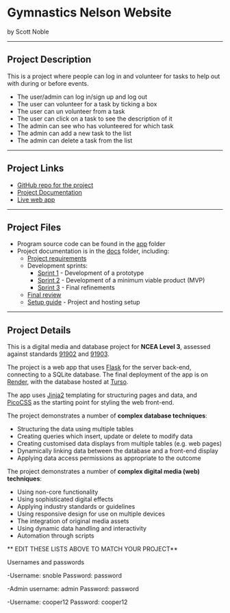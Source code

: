# Gymnastics Nelson Website

by Scott Noble


---

## Project Description

This is a project where people can log in and volunteer for tasks to help out with during or before events.


- The user/admin can log in/sign up and log out
- The user can volunteer for a task by ticking a box
- The user can un volunteer from a task
- The user can click on a task to see the description of it
- The admin can see who has volunteered for which task
- The admin can add a new task to the list
- The admin can delete a task from the list


---

## Project Links

- [GitHub repo for the project](https://github.com/waimea-snoble/300dtd-gymnastics-nelson-website-project)
- [Project Documentation](https://waimea-snoble.github.io/300dtd-gymnastics-nelson-website-project/)
- [Live web app](https://three00dtd-gymnastics-nelson-website.onrender.com)


---

## Project Files

- Program source code can be found in the [app](app/) folder
- Project documentation is in the [docs](docs/) folder, including:
   - [Project requirements](docs/0-requirements.md)
   - Development sprints:
      - [Sprint 1](docs/1-sprint-1-prototype.md) - Development of a prototype
      - [Sprint 2](docs/2-sprint-2-mvp.md) - Development of a minimum viable product (MVP)
      - [Sprint 3](docs/3-sprint-3-refinement.md) - Final refinements
   - [Final review](docs/4-review.md)
   - [Setup guide](docs/setup.md) - Project and hosting setup

---

## Project Details

This is a digital media and database project for **NCEA Level 3**, assessed against standards [91902](docs/as91902.pdf) and [91903](docs/as91903.pdf).

The project is a web app that uses [Flask](https://flask.palletsprojects.com) for the server back-end, connecting to a SQLite database. The final deployment of the app is on [Render](https://render.com/), with the database hosted at [Turso](https://turso.tech/).

The app uses [Jinja2](https://jinja.palletsprojects.com/templates/) templating for structuring pages and data, and [PicoCSS](https://picocss.com/) as the starting point for styling the web front-end.

The project demonstrates a number of **complex database techniques**:
- Structuring the data using multiple tables
- Creating queries which insert, update or delete to modify data
- Creating customised data displays from multiple tables (e.g. web pages)
- Dynamically linking data between the database and a front-end display
- Applying data access permissions as appropriate to the outcome

The project demonstrates a number of **complex digital media (web) techniques**:
- Using non-core functionality
- Using sophisticated digital effects
- Applying industry standards or guidelines
- Using responsive design for use on multiple devices
- The integration of original media assets
- Using dynamic data handling and interactivity
- Automation through scripts

** EDIT THESE LISTS ABOVE TO MATCH YOUR PROJECT**


Usernames and passwords

-Username: snoble  Password: password

-Admin username: admin  Password: password

-Username: cooper12  Password: cooper12